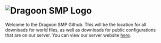 # ![Dragoon SMP Logo](https://lh3.googleusercontent.com/CbZhtJbk8Vsq7OHmEiV1yJTG7r4SlQ9l2xuyBOz5BFJ-Nok7tHVyn9nkTb2EszMpH97hzcxfmOsUcIW-3vyRzgIwL7_Cf9ZekbTLy6OT5LzIAI7wEhUk=w1280)

Welcome to the Dragoon SMP Github. This will be the location for all downloads for world files, as well as downloads for public configurations that are on our server.
You can view our server website [here](https://www.dragoonsmp.com).
